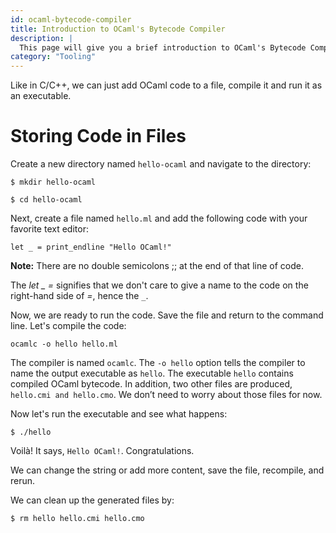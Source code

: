 ```yaml
---
id: ocaml-bytecode-compiler
title: Introduction to OCaml's Bytecode Compiler
description: |
  This page will give you a brief introduction to OCaml's Bytecode Compiler
category: "Tooling"
---
```


Like in C/C++, we can just add OCaml code to a file, compile it and run it as an executable.

# Storing Code in Files

Create a new directory named `hello-ocaml` and navigate to the directory:

```
$ mkdir hello-ocaml

$ cd hello-ocaml
```

Next, create a file named `hello.ml` and add the following code with your favorite text editor:

```
let _ = print_endline "Hello OCaml!"
```

**Note:** There are no double semicolons ;; at the end of that line of code.

The *let _ =* signifies that we don't care to give a name to the code on the right-hand side of *=*, hence the `_`.

Now, we are ready to run the code. Save the file and return to the command line. Let's compile the code:

```
ocamlc -o hello hello.ml
```

The compiler is named `ocamlc`. The `-o hello` option tells the compiler to name the output executable as `hello`. The executable `hello` contains compiled OCaml bytecode. In addition, two other files are produced, `hello.cmi and hello.cmo`. We don’t need to worry about those files for now. 

Now let's run the executable and see what happens:

```
$ ./hello
```

Voilà! It says, `Hello OCaml!`. Congratulations.

We can change the string or add more content, save the file, recompile, and rerun.

We can clean up the generated files by:

```
$ rm hello hello.cmi hello.cmo
```